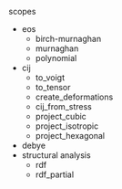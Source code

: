 scopes
* eos
  - birch-murnaghan
  - murnaghan
  - polynomial
* cij
  - to_voigt
  - to_tensor
  - create_deformations
  - cij_from_stress
  - project_cubic
  - project_isotropic
  - project_hexagonal
* debye
* structural analysis
  - rdf
  - rdf_partial
